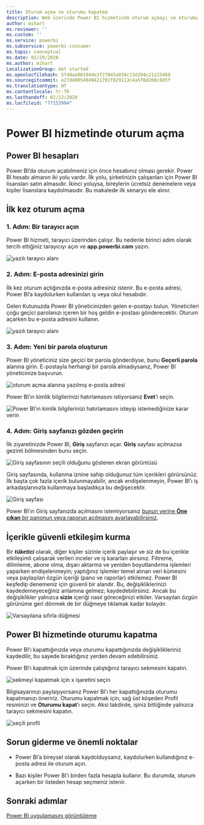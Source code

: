 ```yaml
---
title: Oturum açma ve oturumu kapatma
description: Web üzerinde Power BI hizmetinde oturum açmayı ve oturumu kapatmayı öğrenin.
author: mihart
ms.reviewer: ''
ms.custom: ''
ms.service: powerbi
ms.subservice: powerbi-consumer
ms.topic: conceptual
ms.date: 01/29/2020
ms.author: mihart
LocalizationGroup: Get started
ms.openlocfilehash: 5f48ae801944e3f27045a038c13d394c21225468
ms.sourcegitcommit: e27d40054949421701f829113c4a5f6d260c8d5f
ms.translationtype: HT
ms.contentlocale: tr-TR
ms.lasthandoff: 02/12/2020
ms.locfileid: "77153994"
---
```

# <a name="sign-in-to-power-bi-service"></a>Power BI hizmetinde oturum açma

## <a name="power-bi-accounts"></a>Power BI hesapları
Power BI’da oturum açabilmeniz için önce hesabınız olması gerekir. Power BI hesabı almanın iki yolu vardır. İlk yolu, şirketinizin çalışanları için Power BI lisansları satın almasıdır. İkinci yoluysa, bireylerin ücretsiz denemelere veya kişiler lisanslara kaydolmasıdır. Bu makalede ilk senaryo ele alınır.

## <a name="sign-in-for-the-first-time"></a>İlk kez oturum açma

### <a name="step-1-open-a-browser"></a>1\. Adım: Bir tarayıcı açın
Power BI hizmeti, tarayıcı üzerinden çalışır.  Bu nedenle birinci adım olarak tercih ettiğiniz tarayıcıyı açın ve **app.powerbi.com** yazın.

![yazılı tarayıcı alanı](media/end-user-sign-in/power-bi-sign-in.png)

### <a name="step-2-type-your-email-address"></a>2\. Adım: E-posta adresinizi girin
İlk kez oturum açtığınızda e-posta adresiniz istenir.  Bu e-posta adresi, Power BI’a kaydolurken kullanılan iş veya okul hesabıdır.  

Gelen Kutunuzda Power BI yöneticinizden gelen e-postayı bulun. Yöneticileri çoğu geçici parolanızı içeren bir hoş geldin e-postası gönderecektir. Oturum açarken bu e-posta adresini kullanın. 

![yazılı tarayıcı alanı](media/end-user-sign-in/power-bi-password.png)


 
### <a name="step-3-create-a-new-password"></a>3\. Adım: Yeni bir parola oluşturun
Power BI yöneticiniz size geçici bir parola gönderdiyse, bunu **Geçerli parola** alanına girin. E-postayla herhangi bir parola almadıysanız, Power BI yöneticinize başvurun.

![oturum açma alanına yazılmış e-posta adresi](media/end-user-sign-in/power-bi-login.png)

Power BI’ın kimlik bilgilerinizi hatırlamasını istiyorsanız **Evet**’i seçin. 

![Power BI’ın kimlik bilgilerinizi hatırlamasını isteyip istemediğinize karar verin](media/end-user-sign-in/power-bi-stay-signed-in.png)


### <a name="step-4-review-your-home-landing-page"></a>4\. Adım: Giriş sayfanızı gözden geçirin
İlk ziyaretinizde Power BI, **Giriş** sayfanızı açar. **Giriş** sayfası açılmazsa gezinti bölmesinden bunu seçin. 

![Giriş sayfasının seçili olduğunu gösteren ekran görüntüsü](media/end-user-sign-in/power-bi-home-selected.png)

Giriş sayfasında, kullanma iznine sahip olduğunuz tüm içerikleri görürsünüz. İlk başta çok fazla içerik bulunmayabilir, ancak endişelenmeyin, Power BI’ı iş arkadaşlarınızla kullanmaya başladıkça bu değişecektir. 

![Giriş sayfası](media/end-user-sign-in/power-bi-home-landing.png)

Power BI’ın Giriş sayfanızda açılmasını istemiyorsanız [bunun yerine **Öne çıkan** bir panonun veya raporun açılmasını ayarlayabilirsiniz](end-user-featured.md). 

## <a name="safely-interact-with-content"></a>İçerikle güvenli etkileşim kurma
Bir ***tüketici*** olarak, diğer kişiler sizinle içerik paylaşır ve siz de bu içerikle etkileşimli çalışarak verileri inceler ve iş kararları alırsınız.  Filtreme, dilimleme, abone olma, dışarı aktarma ve yeniden boyutlandırma işlemleri yaparken endişelenmeyin; yaptığınız işlemler temel alınan veri kümesini veya paylaşılan özgün içeriği (pano ve raporlar) etkilemez. Power BI keşfedip denemeniz için güvenli bir alandır. Bu, değişikliklerinizi kaydedemeyeceğiniz anlamına gelmez; kaydedebilirsiniz. Ancak bu değişiklikler yalnızca **sizin** içeriği nasıl göreceğinizi etkiler. Varsayılan özgün görünüme geri dönmek de bir düğmeye tıklamak kadar kolaydır.

![Varsayılana sıfırla düğmesi](media/end-user-sign-in/power-bi-reset.png)

## <a name="sign-out-of-power-bi-service"></a>Power BI hizmetinde oturumu kapatma
Power BI’ı kapattığınızda veya oturumu kapattığınızda değişiklikleriniz kaydedilir, bu sayede bıraktığınız yerden devam edebilirsiniz.

Power BI’ı kapatmak için üzerinde çalıştığınız tarayıcı sekmesini kapatın. 

![sekmeyi kapatmak için x işaretini seçin](media/end-user-sign-in/power-bi-close.png) 

Bilgisayarınızı paylaşıyorsanız Power BI’ı her kapattığınızda oturumu kapatmanızı öneririz.  Oturumu kapatmak için, sağ üst köşeden Profil resminizi ve **Oturumu kapat**’ı seçin. Aksi takdirde, işiniz bittiğinde yalnızca tarayıcı sekmesini kapatın.

![seçili profil](media/end-user-sign-in/power-bi-sign-out.png) 

## <a name="troubleshooting-and-considerations"></a>Sorun giderme ve önemli noktalar
- Power BI’a bireysel olarak kaydolduysanız, kaydolurken kullandığınız e-posta adresi ile oturum açın.

- Bazı kişiler Power BI’ı birden fazla hesapla kullanır. Bu durumda, oturum açarken bir listeden hesap seçmeniz istenir. 

## <a name="next-steps"></a>Sonraki adımlar
[Power BI uygulamasını görüntüleme](end-user-app-view.md)
